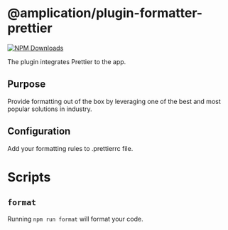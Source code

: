 # @amplication/plugin-formatter-prettier

[![NPM Downloads](https://img.shields.io/npm/dt/@amplication/formatter-prettier)](https://www.npmjs.com/package/@amplication/formatter-prettier) 

The plugin integrates Prettier to the app.

## Purpose

Provide formatting out of the box by leveraging one of the best and most popular solutions in industry.

## Configuration

Add your formatting rules to .prettierrc file.

# Scripts
## `format`
Running `npm run format` will format your code.
